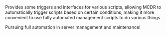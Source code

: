 Provides some triggers and interfaces for various scripts, allowing MCDR to automatically trigger scripts based on certain conditions, making it more convenient to use fully automated management scripts to do various things.

Pursuing full automation in server management and maintenance!
